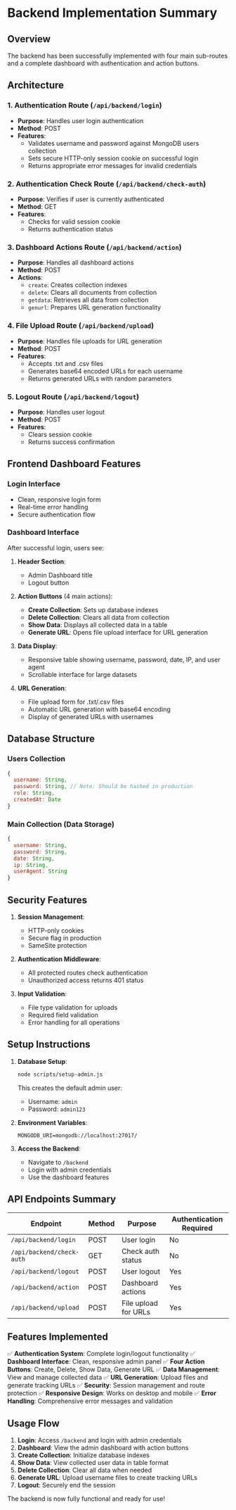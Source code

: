 # Backend Implementation Summary

## Overview
The backend has been successfully implemented with four main sub-routes and a complete dashboard with authentication and action buttons.

## Architecture

### 1. Authentication Route (`/api/backend/login`)
- **Purpose**: Handles user login authentication
- **Method**: POST
- **Features**:
  - Validates username and password against MongoDB users collection
  - Sets secure HTTP-only session cookie on successful login
  - Returns appropriate error messages for invalid credentials

### 2. Authentication Check Route (`/api/backend/check-auth`)
- **Purpose**: Verifies if user is currently authenticated
- **Method**: GET
- **Features**:
  - Checks for valid session cookie
  - Returns authentication status

### 3. Dashboard Actions Route (`/api/backend/action`)
- **Purpose**: Handles all dashboard actions
- **Method**: POST
- **Actions**:
  - `create`: Creates collection indexes
  - `delete`: Clears all documents from collection
  - `getdata`: Retrieves all data from collection
  - `genurl`: Prepares URL generation functionality

### 4. File Upload Route (`/api/backend/upload`)
- **Purpose**: Handles file uploads for URL generation
- **Method**: POST
- **Features**:
  - Accepts .txt and .csv files
  - Generates base64 encoded URLs for each username
  - Returns generated URLs with random parameters

### 5. Logout Route (`/api/backend/logout`)
- **Purpose**: Handles user logout
- **Method**: POST
- **Features**:
  - Clears session cookie
  - Returns success confirmation

## Frontend Dashboard Features

### Login Interface
- Clean, responsive login form
- Real-time error handling
- Secure authentication flow

### Dashboard Interface
After successful login, users see:

1. **Header Section**:
   - Admin Dashboard title
   - Logout button

2. **Action Buttons** (4 main actions):
   - **Create Collection**: Sets up database indexes
   - **Delete Collection**: Clears all data from collection
   - **Show Data**: Displays all collected data in a table
   - **Generate URL**: Opens file upload interface for URL generation

3. **Data Display**:
   - Responsive table showing username, password, date, IP, and user agent
   - Scrollable interface for large datasets

4. **URL Generation**:
   - File upload form for .txt/.csv files
   - Automatic URL generation with base64 encoding
   - Display of generated URLs with usernames

## Database Structure

### Users Collection
```javascript
{
  username: String,
  password: String, // Note: Should be hashed in production
  role: String,
  createdAt: Date
}
```

### Main Collection (Data Storage)
```javascript
{
  username: String,
  password: String,
  date: String,
  ip: String,
  userAgent: String
}
```

## Security Features

1. **Session Management**:
   - HTTP-only cookies
   - Secure flag in production
   - SameSite protection

2. **Authentication Middleware**:
   - All protected routes check authentication
   - Unauthorized access returns 401 status

3. **Input Validation**:
   - File type validation for uploads
   - Required field validation
   - Error handling for all operations

## Setup Instructions

1. **Database Setup**:
   ```bash
   node scripts/setup-admin.js
   ```
   This creates the default admin user:
   - Username: `admin`
   - Password: `admin123`

2. **Environment Variables**:
   ```
   MONGODB_URI=mongodb://localhost:27017/
   ```

3. **Access the Backend**:
   - Navigate to `/backend`
   - Login with admin credentials
   - Use the dashboard features

## API Endpoints Summary

| Endpoint | Method | Purpose | Authentication Required |
|----------|--------|---------|------------------------|
| `/api/backend/login` | POST | User login | No |
| `/api/backend/check-auth` | GET | Check auth status | No |
| `/api/backend/logout` | POST | User logout | Yes |
| `/api/backend/action` | POST | Dashboard actions | Yes |
| `/api/backend/upload` | POST | File upload for URLs | Yes |

## Features Implemented

✅ **Authentication System**: Complete login/logout functionality
✅ **Dashboard Interface**: Clean, responsive admin panel
✅ **Four Action Buttons**: Create, Delete, Show Data, Generate URL
✅ **Data Management**: View and manage collected data
✅ **URL Generation**: Upload files and generate tracking URLs
✅ **Security**: Session management and route protection
✅ **Responsive Design**: Works on desktop and mobile
✅ **Error Handling**: Comprehensive error messages and validation

## Usage Flow

1. **Login**: Access `/backend` and login with admin credentials
2. **Dashboard**: View the admin dashboard with action buttons
3. **Create Collection**: Initialize database indexes
4. **Show Data**: View collected user data in table format
5. **Delete Collection**: Clear all data when needed
6. **Generate URL**: Upload username files to create tracking URLs
7. **Logout**: Securely end the session

The backend is now fully functional and ready for use!